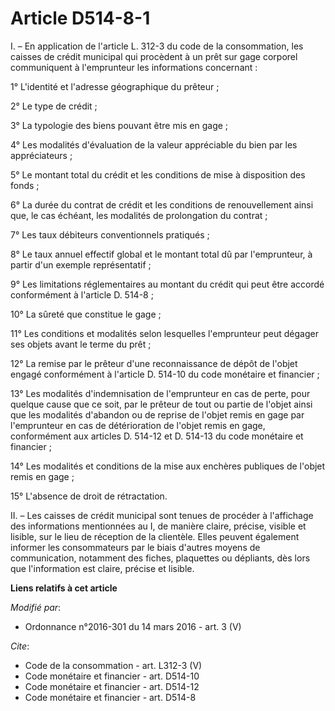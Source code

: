 # Article D514-8-1

I. – En application de l'article L. 312-3 du code de la consommation, les caisses de crédit municipal qui procèdent à un prêt
sur gage corporel communiquent à l'emprunteur les informations concernant : 

1° L'identité et l'adresse géographique du prêteur ; 

2° Le type de crédit ; 

3° La typologie des biens pouvant être mis en gage ; 

4° Les modalités d'évaluation de la valeur appréciable du bien par les appréciateurs ; 

5° Le montant total du crédit et les conditions de mise à disposition des fonds ; 

6° La durée du contrat de crédit et les conditions de renouvellement ainsi que, le cas échéant, les modalités de prolongation
du contrat ; 

7° Les taux débiteurs conventionnels pratiqués ; 

8° Le taux annuel effectif global et le montant total dû par l'emprunteur, à partir d'un exemple représentatif ; 

9° Les limitations réglementaires au montant du crédit qui peut être accordé conformément à l'article D. 514-8 ; 

10° La sûreté que constitue le gage ; 

11° Les conditions et modalités selon lesquelles l'emprunteur peut dégager ses objets avant le terme du prêt ; 

12° La remise par le prêteur d'une reconnaissance de dépôt de l'objet engagé conformément à l'article D. 514-10 du code
monétaire et financier ; 

13° Les modalités d'indemnisation de l'emprunteur en cas de perte, pour quelque cause que ce soit, par le prêteur de tout ou
partie de l'objet ainsi que les modalités d'abandon ou de reprise de l'objet remis en gage par l'emprunteur en cas de
détérioration de l'objet remis en gage, conformément aux articles D. 514-12 et D. 514-13 du code monétaire et financier ; 

14° Les modalités et conditions de la mise aux enchères publiques de l'objet remis en gage ; 

15° L'absence de droit de rétractation. 

II. – Les caisses de crédit municipal sont tenues de procéder à l'affichage des informations mentionnées au I, de manière
claire, précise, visible et lisible, sur le lieu de réception de la clientèle. Elles peuvent également informer les
consommateurs par le biais d'autres moyens de communication, notamment des fiches, plaquettes ou dépliants, dès lors que
l'information est claire, précise et lisible.

**Liens relatifs à cet article**

_Modifié par_:

  - Ordonnance n°2016-301 du 14 mars 2016 - art. 3 (V)

_Cite_:

  - Code de la consommation - art. L312-3 (V)
  - Code monétaire et financier - art. D514-10
  - Code monétaire et financier - art. D514-12
  - Code monétaire et financier - art. D514-8
